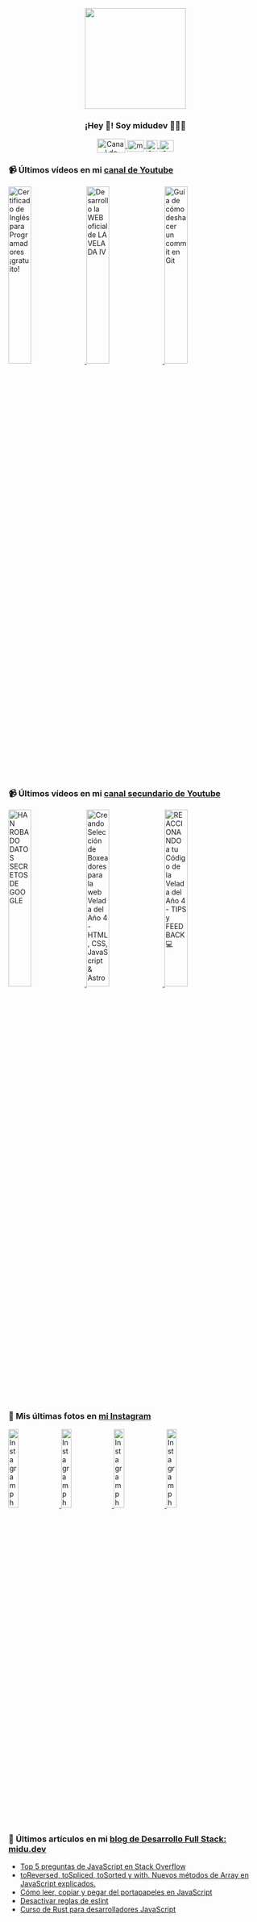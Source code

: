 <p align="center" width="300">
   <img align="center" width="200" src="https://user-images.githubusercontent.com/1561955/106762302-fda9de00-6635-11eb-99be-3ef744e60c0e.png" />
   <h3 align="center">¡Hey 👋! Soy midudev 👨🏻‍💻</h3>
</p>

<p align="center">
   <a href="https://twitch.tv/midudev" target="blank">
    <img align="center" src="https://upload.wikimedia.org/wikipedia/commons/c/ce/Twitch_logo_2019.svg" alt="Canal de Twitch de midudev" height="28px" width="56px" />
  </a>
  <span style="width: 8px;"> </span>
   <a href="https://youtube.com/midudev" target="blank">
    <img align="center" src="https://upload.wikimedia.org/wikipedia/commons/0/09/YouTube_full-color_icon_%282017%29.svg" alt="midudev" height="23px" width="33px" />
  </a>
  <span style="width: 8px;"> </span>
  <a href="https://instagram.com/midu.dev" target="blank">
    <img align="center" src="https://upload.wikimedia.org/wikipedia/commons/e/e7/Instagram_logo_2016.svg" alt="Canal de Instagram de midu.dev" height="23px" width="23px" />
  </a>
  <span style="width: 8px;"> </span>
  <a href="https://twitter.com/midudev" target="blank">
    <img align="center" src="https://upload.wikimedia.org/wikipedia/commons/thumb/6/6f/Logo_of_Twitter.svg/2491px-Logo_of_Twitter.svg.png" alt="Canal de Twitter de midudev" height="23px" width="28px" />
  </a>
</p>

### 📹 Últimos vídeos en mi [canal de Youtube](https://youtube.com/midudev?sub_confirmation=1)

<a href='https://youtu.be/LL8t2mqgJHs' target='_blank'>
  <img width='30%' src='https://img.youtube.com/vi/LL8t2mqgJHs/mqdefault.jpg' alt='Certificado de Inglés para Programadores ¡gratuito!' />
</a>
<a href='https://youtu.be/MY6A_w_FECw' target='_blank'>
  <img width='30%' src='https://img.youtube.com/vi/MY6A_w_FECw/mqdefault.jpg' alt='Desarrollo la WEB oficial de LA VELADA IV' />
</a>
<a href='https://youtu.be/Ocz-_cvKijk' target='_blank'>
  <img width='30%' src='https://img.youtube.com/vi/Ocz-_cvKijk/mqdefault.jpg' alt='Guía de cómo deshacer un commit en Git' />
</a>

### 📹 Últimos vídeos en mi [canal secundario de Youtube](https://youtube.com/midulive?sub_confirmation=1)

<a href='https://youtu.be/Vlh8MckI_oU' target='_blank'>
  <img width='30%' src='https://img.youtube.com/vi/Vlh8MckI_oU/mqdefault.jpg' alt='HAN ROBADO DATOS SECRETOS DE GOOGLE' />
</a>
<a href='https://youtu.be/y_vO_m7-XNg' target='_blank'>
  <img width='30%' src='https://img.youtube.com/vi/y_vO_m7-XNg/mqdefault.jpg' alt='Creando Selección de Boxeadores para la web Velada del Año 4 - HTML, CSS, JavaScript & Astro' />
</a>
<a href='https://youtu.be/Y0HdDZRO6Fc' target='_blank'>
  <img width='30%' src='https://img.youtube.com/vi/Y0HdDZRO6Fc/mqdefault.jpg' alt='REACCIONANDO a tu Código de la Velada del Año 4 - TIPS y FEEDBACK 💻' />
</a>

### 📸 Mis últimas fotos en [mi Instagram](https://instagram.com/midu.dev)

<a href='https://instagram.com/p/C0CN7G_tqtL' target='_blank'>
  <img width='20%' src='https://instagram.flba2-1.fna.fbcdn.net/v/t51.29350-15/404570989_310584011839619_4181433579164759611_n.jpg?stp=dst-jpg_e15_fr_p1080x1080&_nc_ht=instagram.flba2-1.fna.fbcdn.net&_nc_cat=111&_nc_ohc=AGi5LO-LiicAX-9Sdqp&edm=APU89FABAAAA&ccb=7-5&oh=00_AfCATS1H3lxrdEO6V91uxDdbiSZFilG3h1mg2S7vpdv_-A&oe=65F1C81D&_nc_sid=bc0c2c' alt='Instagram photo' />
</a>
<a href='https://instagram.com/p/C4YXzgwAPMr' target='_blank'>
  <img width='20%' src='https://instagram.flba2-1.fna.fbcdn.net/v/t51.29350-15/432724737_713499707638827_1133247708923310004_n.jpg?stp=dst-jpg_e15&_nc_ht=instagram.flba2-1.fna.fbcdn.net&_nc_cat=103&_nc_ohc=TGLY9p4Ac30AX-vauqS&edm=APU89FABAAAA&ccb=7-5&oh=00_AfDskCJV_rdJ5AFDm9EiIMTU-JfqMAupriR9eOZ1AkmZxA&oe=65F204E1&_nc_sid=bc0c2c' alt='Instagram photo' />
</a>
<a href='https://instagram.com/p/C4Vyblgtgrt' target='_blank'>
  <img width='20%' src='https://instagram.flba2-1.fna.fbcdn.net/v/t39.30808-6/432228490_18222276910277303_8652472766349080474_n.jpg?stp=dst-jpg_e35_p1080x1080_sh0.08&_nc_ht=instagram.flba2-1.fna.fbcdn.net&_nc_cat=111&_nc_ohc=hmRD3bY7RLoAX-Onis6&edm=APU89FAAAAAA&ccb=7-5&oh=00_AfCKczjLiLbvRrJQZ_MmWzY-yc-Fpji5Z_0gJ8-I1y-bXg&oe=65F4FD09&_nc_sid=bc0c2c' alt='Instagram photo' />
</a>
<a href='https://instagram.com/p/C4N-fKZp8tj' target='_blank'>
  <img width='20%' src='https://instagram.flba2-1.fna.fbcdn.net/v/t51.29350-15/431274002_3704795266513385_4025328631507335648_n.jpg?stp=dst-jpg_e15_fr_p1080x1080&_nc_ht=instagram.flba2-1.fna.fbcdn.net&_nc_cat=105&_nc_ohc=9RIYUvXlMmAAX-U2v3E&edm=APU89FABAAAA&ccb=7-5&oh=00_AfDNvXosTHeuEFX4K0qBH9NwZz-H9FBNKitL33HKCwotpg&oe=65F1B26D&_nc_sid=bc0c2c' alt='Instagram photo' />
</a>

### 📝 Últimos artículos en mi [blog de Desarrollo Full Stack: midu.dev](https://midu.dev)
- [Top 5 preguntas de JavaScript en Stack Overflow](https://midu.dev/top-5-preguntas-javascript-stack-overflow/)
- [toReversed, toSpliced, toSorted y with. Nuevos métodos de Array en JavaScript explicados.](https://midu.dev/to-reversed-to-spliced-to-sorted-with/)
- [Cómo leer, copiar y pegar del portapapeles en JavaScript](https://midu.dev/leer-copiar-pegar-portapapeles-javascript/)
- [Desactivar reglas de eslint](https://midu.dev/desactivar-reglas-eslint/)
- [Curso de Rust para desarrolladores JavaScript](https://midu.dev/rust-para-desarrolladores-javascript/)